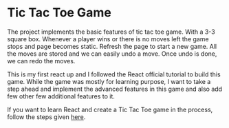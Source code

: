 # Tic Tac Toe Game


The project implements the basic features of tic tac toe game. With a 3-3 square box. Whenever a player wins or there is no moves left the game stops and page becomes static. Refresh the page to start a new game. All the moves are stored and we can easily undo a move. Once undo is done, we can redo the moves. 


This is my first react up and I followed the React official tutorial to build this game. While the game was mostly for learning purpose, I want to take a step ahead and implement the advanced features in this game and also add few other few additional features to it.


If you want to learn React and create a Tic Tac Toe game in the process, follow the steps given [here](https://reactjs.org/tutorial/tutorial.html).